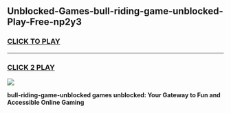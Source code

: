
## Unblocked-Games-bull-riding-game-unblocked-Play-Free-np2y3
<h3>
<a href="https://premium76.site?title=bull-riding-game-unblocked&ref=10A">CLICK TO PLAY</a></h3>
<hr>

<h3>
<a href="https://premium76.site?title=bull-riding-game-unblocked&ref=10A">CLICK 2 PLAY</a>
  
</h3>

<a href="https://premium76.site?title=bull-riding-game-unblocked&ref=10A"><img src="https://clearcache.store/games.png"></a>


**bull-riding-game-unblocked games unblocked: Your Gateway to Fun and Accessible Online Gaming**
